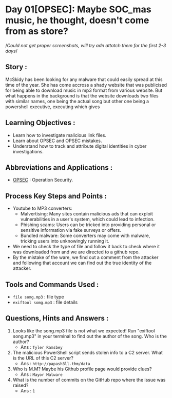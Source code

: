 # Day 01[OPSEC]: Maybe SOC_mas music, he thought, doesn't come from as store?

/*Could not get proper screenshots, will try adn attatch them for the first 2-3 days*/

## Story :
McSkidy has been looking for any malware that could easily spread at this time of the year. She has come accross a shady website that was publicised for being able to download music in mp3 format from various website. But what happens in the background is that the website downloads two files with similar names, one being the actual song but other one being a powershell executive, executing which gives 

## Learning Objectives : 
- Learn how to investigate malicious link files.
- Learn about OPSEC and OPSEC mistakes.
- Understand how to track and attribute digital identities in cyber investigations.

## Abbreviations and Applications :
- [OPSEC](https://www.fortinet.com/resources/cyberglossary/operational-security) : Operation Security.

## Process Key Steps and Points :
- Youtube to MP3 converters:
  - Malvertising: Many sites contain malicious ads that can exploit vulnerabilities in a user's system, which could lead to infection.
  - Phishing scams: Users can be tricked into providing personal or sensitive information via fake surveys or offers.
  - Bundled malware: Some converters may come with malware, tricking users into unknowingly running it.
- We need to check the type of file and follow it back to check where it was downloaded from and we are directed to a github repo.
- By the mistake of the ware, we find out a comment from the attacker and following that account we can find out the true identity of the attacker.


## Tools and Commands Used :
- `file somg.mp3` : file type 
- `exiftool somg.mp3` : file details

## Questions, Hints and Answers :
1. Looks like the song.mp3 file is not what we expected! Run "exiftool song.mp3" in your terminal to find out the author of the song. Who is the author? 
   - Ans : `Tyler Ramsbey`
2. The malicious PowerShell script sends stolen info to a C2 server. What is the URL of this C2 server?
   - Ans : `http://papash3ll.thm/data`
3. Who is M.M? Maybe his Github profile page would provide clues?
   - Ans : `Mayor Malware`
4. What is the number of commits on the GitHub repo where the issue was raised?
   - Ans : `1`
